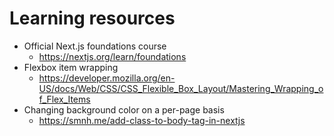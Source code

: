 # Learning resources

* Official Next.js foundations course
    - https://nextjs.org/learn/foundations
* Flexbox item wrapping 
    - https://developer.mozilla.org/en-US/docs/Web/CSS/CSS_Flexible_Box_Layout/Mastering_Wrapping_of_Flex_Items
* Changing background color on a per-page basis
    - https://smnh.me/add-class-to-body-tag-in-nextjs
